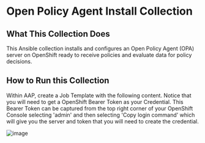 # Open Policy Agent Install Collection 

## What This Collection Does
This Ansible collection installs and configures an Open Policy Agent (OPA) server on OpenShift ready to receive policies and evaluate data for policy decisions.


## How to Run this Collection

Within AAP, create a Job Template with the following content. Notice that you will need to get a OpenShift Bearer Token as your Credential. This Bearer Token can be captured from the top right corner of your OpenShift Console selecting 'admin' and then selecting 'Copy login command' which will give you the server and token that you will need to create the credential. 

![image](https://github.com/user-attachments/assets/4d6d4203-be5d-4630-a293-14e4850dbb19)
